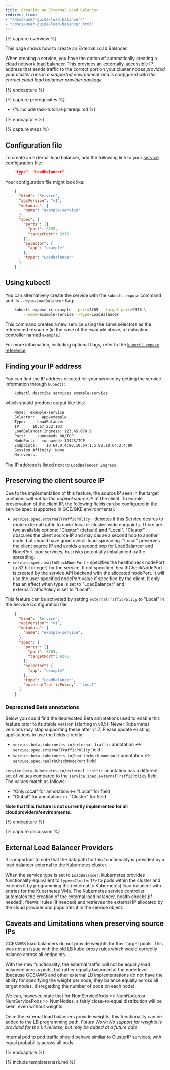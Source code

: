 ```yaml
---
title: Creating an External Load Balancer
redirect_from:
- "/docs/user-guide/load-balancer/"
- "/docs/user-guide/load-balancer.html"
---
```



{% capture overview %}

This page shows how to create an External Load Balancer.

When creating a service, you have the option of automatically creating a
cloud network load balancer. This provides an
externally-accessible IP address that sends traffic to the correct port on your
cluster nodes _provided your cluster runs in a supported environment and is configured with the correct cloud load balancer provider package_.

{% endcapture %}

{% capture prerequisites %}

* {% include task-tutorial-prereqs.md %}

{% endcapture %}

{% capture steps %}

## Configuration file

To create an external load balancer, add the following line to your
[service configuration file](/docs/user-guide/services/operations/#service-configuration-file):

```json
    "type": "LoadBalancer"
```

Your configuration file might look like:

```json
    {
      "kind": "Service",
      "apiVersion": "v1",
      "metadata": {
        "name": "example-service"
      },
      "spec": {
        "ports": [{
          "port": 8765,
          "targetPort": 9376
        }],
        "selector": {
          "app": "example"
        },
        "type": "LoadBalancer"
      }
    }
```

## Using kubectl

You can alternatively create the service with the `kubectl expose` command and
its `--type=LoadBalancer` flag:

```bash
    kubectl expose rc example --port=8765 --target-port=9376 \
        --name=example-service --type=LoadBalancer
```

This command creates a new service using the same selectors as the referenced
resource (in the case of the example above, a replication controller named
`example`.)

For more information, including optional flags, refer to the
[`kubectl expose` reference](/docs/user-guide/kubectl/v1.6/#expose).

## Finding your IP address

You can find the IP address created for your service by getting the service
information through `kubectl`:

```bash
    kubectl describe services example-service
```

which should produce output like this:

```bash
    Name:  example-service
    Selector:   app=example
    Type:     LoadBalancer
    IP:     10.67.252.103
    LoadBalancer Ingress: 123.45.678.9
    Port:     <unnamed> 80/TCP
    NodePort:   <unnamed> 32445/TCP
    Endpoints:    10.64.0.4:80,10.64.1.5:80,10.64.2.4:80
    Session Affinity: None
    No events.
```

The IP address is listed next to `LoadBalancer Ingress`.

## Preserving the client source IP

Due to the implementation of this feature, the source IP seen in the target
container will *not be the original source IP* of the client. To enable
preservation of the client IP, the following fields can be configured in the
service spec (supported in GCE/GKE environments):

* `service.spec.externalTrafficPolicy` - denotes if this Service desires to route
external traffic to node-local or cluster-wide endpoints. There are two available
options: "Cluster" (default) and "Local". "Cluster" obscures the client source
IP and may cause a second hop to another node, but should have good overall
load-spreading. "Local" preserves the client source IP and avoids a second hop
for LoadBalancer and NodePort type services, but risks potentially imbalanced
traffic spreading.
* `service.spec.healthCheckNodePort` - specifies the healthcheck nodePort (a 32
bit integer) for the service. If not specified, healthCheckNodePort is created
by the service API backend with the allocated nodePort. It will use the
user-specified nodePort value if specified by the client. It only has an
effect when type is set to "LoadBalancer" and externalTrafficPolicy is set
to "Local".

This feature can be activated by setting `externalTrafficPolicy` to "Local" in the
Service Configuration file.

```json
    {
      "kind": "Service",
      "apiVersion": "v1",
      "metadata": {
        "name": "example-service",
      },
      "spec": {
        "ports": [{
          "port": 8765,
          "targetPort": 9376
        }],
        "selector": {
          "app": "example"
        },
        "type": "LoadBalancer",
        "externalTrafficPolicy": "Local"
      }
    }
```

### Deprecated Beta annotations

Below you could find the deprecated Beta annotations used to enable this feature
prior to its stable version (starting in v1.5). Newer Kubernetes versions may
stop supporting these after v1.7. Please update existing applications to use the
fields directly.

* `service.beta.kubernetes.io/external-traffic` annotation <-> `service.spec.externalTrafficPolicy` field
* `service.beta.kubernetes.io/healthcheck-nodeport` annotation <-> `service.spec.healthCheckNodePort` field

`service.beta.kubernetes.io/external-traffic` annotation has a different set of values
compared to the `service.spec.externalTrafficPolicy` field. The values match as follows:

* "OnlyLocal" for annotation <-> "Local" for field
* "Global" for annotation <-> "Cluster" for field

**Note that this feature is not currently implemented for all cloudproviders/environments.**


{% endcapture %}

{% capture discussion %}

## External Load Balancer Providers

It is important to note that the datapath for this functionality is provided by a load balancer external to the Kubernetes cluster.

When the service type is set to `LoadBalancer`, Kubernetes provides functionality equivalent to `type=<ClusterIP>` to pods within the cluster and extends it by programming the (external to Kubernetes) load balancer with entries for the Kubernetes VMs. The Kubernetes service controller automates the creation of the external load balancer, health checks (if needed), firewall rules (if needed) and retrieves the external IP allocated by the cloud provider and populates it in the service object.

## Caveats and Limitations when preserving source IPs

GCE/AWS load balancers do not provide weights for their target pools. This was not an issue with the old LB
kube-proxy rules which would correctly balance across all endpoints.

With the new functionality, the external traffic will not be equally load balanced across pods, but rather
equally balanced at the node level (because GCE/AWS and other external LB implementations do not have the ability
for specifying the weight per node, they balance equally across all target nodes, disregarding the number of
pods on each node).

We can, however, state that for NumServicePods << NumNodes or NumServicePods >> NumNodes, a fairly close-to-equal
distribution will be seen, even without weights.

Once the external load balancers provide weights, this functionality can be added to the LB programming path.
*Future Work: No support for weights is provided for the 1.4 release, but may be added at a future date*

Internal pod to pod traffic should behave similar to ClusterIP services, with equal probability across all pods.

{% endcapture %}

{% include templates/task.md %}
